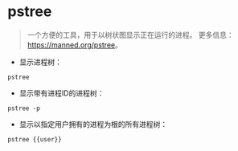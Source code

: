 # pstree

> 一个方便的工具，用于以树状图显示正在运行的进程。
> 更多信息：<https://manned.org/pstree>。

- 显示进程树：

`pstree`

- 显示带有进程ID的进程树：

`pstree -p`

- 显示以指定用户拥有的进程为根的所有进程树：

`pstree {{user}}`